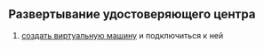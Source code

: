 ## Развертывание удостоверяющего центра

1. [создать виртуальную машину](vm-creation.md) и подключиться к ней